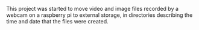 This project was started to move video and image files recorded by a webcam on a raspberry pi to external storage,
in directories describing the time and date that the files were created. 
